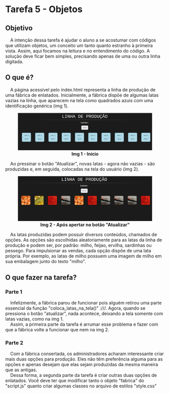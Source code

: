 
# Tarefa 5 - Objetos

## Objetivo

&nbsp; &nbsp; A intenção dessa tarefa é ajudar o aluno a se acostumar com códigos que utilizam
objetos, um conceito um tanto quanto estranho à primeira vista. Assim, aqui focamos na leitura
e no entendimento do código. A solução deve ficar bem simples, precisando
apenas de uma ou outra linha digitada.

## O que é?

&nbsp; &nbsp; A página acessível pelo index.html representa a linha de produção de uma fábrica de enlatados. Inicialmente,
a fábrica dispõe de algumas latas vazias na linha, que aparecem na tela como quadrados azuis com uma
identificação genérica (img 1).

<figure>
    <img src="img/inicio.png"
    alt="imagem inicio"
    />
    <figcaption align="center"><b>Img 1 - Início </b></figcaption>
</figure>

&nbsp; &nbsp; Ao pressinar o botão "Atualizar", novas latas - agora não vazias - são produzidas e, em seguida,
colocadas na tela do usuário (img 2).

<figure>
    <img src="img/fim.png"
    alt="imagem fim"
    />
    <figcaption align="center"><b>Img 2 - Após apertar no botão "Atualizar"</b></figcaption>
</figure>


&nbsp; &nbsp; As latas produzidas podem possuir diversos conteúdos, chamados de opções.
As opções são escolhidas aleatoriamente para as latas da linha de produção e podem ser, por padrão:
milho, feijao, ervilha, sardinhas ou pessego.
Para impulsionar as vendas, cada opção dispõe de uma lata própria.
Por exemplo, as latas de milho possuem uma imagem de milho em sua embalagem junto do texto "milho".

## O que fazer na tarefa?

### Parte 1

&nbsp; &nbsp; Infelizmente, a fábrica parou de funcionar pois alguém retirou uma parte essencial da
função "coloca_latas_na_tela()" :///. Agora, quando se pressiona o botão "atualizar", nada acontece, deixando a tela somente com latas vazias,
como na img 1.
<br />
&nbsp; &nbsp; Assim, a primeira parte da tarefa é arrumar esse problema e fazer com que a fábrica volte a funcionar
que nem na img 2.

### Parte 2

&nbsp; &nbsp; Com a fábrica consertada, os administradores acharam interessante criar mais duas opções
para produção. Eles não têm preferência alguma para as opções e apenas desejam que elas sejam
produzidas da mesma maneira que as antigas.
<br />
&nbsp; &nbsp; Dessa forma, a segunda parte da tarefa é criar outras duas opções de enlatados. Você deve
ter que modificar tanto o objeto "fabrica" do "script.js" quanto criar algumas classes
no arquivo de estilos "style.css"
